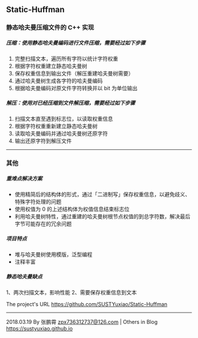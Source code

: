## Static-Huffman 
### 静态哈夫曼压缩文件的 C++ 实现
##### 压缩：使用静态哈夫曼编码进行文件压缩，需要经过如下步骤

1. 完整扫描文本，遍历所有字符以统计字符权重
2. 根据字符权重建立静态哈夫曼树
3. 保存权重信息到输出文件（解压重建哈夫曼树需要）
4. 通过哈夫曼树生成各字符的哈夫曼编码
5. 根据哈夫曼编码对原文件字符转换并以 bit 为单位输出

##### 解压：使用对已经压缩到文件解压缩，需要经过如下步骤

1. 扫描文本直至遇到标志位，以读取权重信息
2. 根据字符权重重新建立静态哈夫曼树
3. 读取哈夫曼编码并通过哈夫曼树还原字符
4. 输出还原字符到解压文件



---

### 其他
##### 重难点解决方案

- 使用精简后的结构体的形式，通过「二进制写」保存权重信息，以避免歧义、特殊字符处理的问题
- 使用权值为 0 的上述结构体为权值信息结束标志位
- 利用哈夫曼树特性，通过重建的哈夫曼树根节点权值的到总字符数，解决最后字节可能存在的冗余问题

##### 项目特点
- 堆与哈夫曼树使用模版，泛型编程
- 注释丰富

##### 静态哈夫曼缺点
1、两次扫描文本，影响性能
2、需要保存权重信息到文本

The project's URL https://github.com/SUSTYuxiao/Static-Huffman

---

 2018.03.19 By 张鹏霄 zpx736312737@126.com | Others in Blog https://sustyuxiao.github.io







